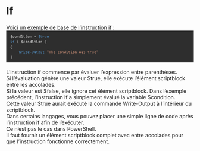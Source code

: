 # If

Voici un exemple de base de l’instruction if :
![lol](https://github.com/Flodagnas/FlorianDAGNAS_Linux/blob/main/Cours_PowerShell/Capture%202.PNG)

L’instruction if commence par évaluer l’expression entre parenthèses.  
Si l’évaluation génère une valeur $true, elle exécute l’élément scriptblock entre les accolades.  
Si la valeur est $false, elle ignore cet élément scriptblock. 
Dans l’exemple précédent, l’instruction if a simplement évalué la variable $condition.  
Cette valeur $true aurait exécuté la commande Write-Output à l’intérieur du scriptblock.  
Dans certains langages, vous pouvez placer une simple ligne de code après l’instruction if afin de l’exécuter.  
Ce n’est pas le cas dans PowerShell.  
il faut fournir un élément scriptblock complet avec entre accolades pour que l’instruction fonctionne correctement.
 
